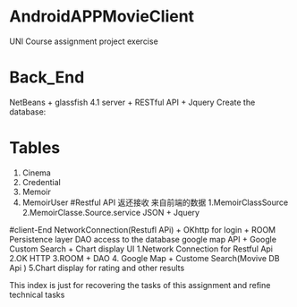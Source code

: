 # AndroidAPPMovieClient
UNI Course assignment project exercise

# Back_End
NetBeans + glassfish 4.1 server + RESTful API + Jquery 
Create the database:
# Tables 
1. Cinema 
2. Credential
3. Memoir 
4. MemoirUser
#Restful API 返还接收 来自前端的数据
 1.MemoirClassSource
 2.MemoirClasse.Source.service
 JSON  + Jquery
 
#client-End
NetworkConnection(Restufl APi) + OKhttp for login  +  ROOM Persistence layer DAO access to the database
google map API +  Google Custom Search + Chart display UI
1.Network Connection for Restful Api
2.OK HTTP
3.ROOM + DAO
4. Google Map + Custome Search(Movive DB Api )
5.Chart display  for rating and other results

This index is just for recovering the tasks of this assignment and refine technical tasks
